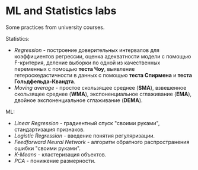 # ML and Statistics labs

Some practices from university courses.

Statistics:
* *Regression* - построение доверительных интервалов для коэффициентов регрессии, оценка адекватности модели с помощью F-критерия, деление выборки по одной из качественных переменных с помощью **теста Чоу**, выявление гетероскедастичности в данных с помощью **теста Спирмена** и **теста Гольдфельда-Квандта**.
* *Moving average* - простое скользящее среднее (**SMA**), взвешенное скользящее среднее (**WMA**), экспоненциальное сглаживание (**EMA**), двойное экспоненциальное сглаживание (**DEMA**).

ML:
* *Linear Regression* - градиентный спуск "своими руками", стандартизация признаков.
* *Logistic Regression* - введение понятия регуляризации.
* *Feedforward Neural Network* - алгоритм обратного распространения ошибки "своими руками".
* *K-Means* - кластеризация объектов.
* *PCA* - понижение размерности.
